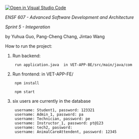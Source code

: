 [![Open in Visual Studio Code](https://classroom.github.com/assets/open-in-vscode-f059dc9a6f8d3a56e377f745f24479a46679e63a5d9fe6f495e02850cd0d8118.svg)](https://classroom.github.com/online_ide?assignment_repo_id=6508207&assignment_repo_type=AssignmentRepo)


*ENSF 607 - Advanced Software Development and Architecture*

*Sprint 5 - Integeration*

by Yuhua Guo, Pang-Cheng Chang, Jintao Wang

How to run the project: 
1. Run backend:  
        
        run application.java  in VET-APP-BE/src/main/java/com
        
2. Run frontend: 
       in VET-APP-FE/
    
        npm install
    
        npm start
        
3. six users are currently in the database

        username: Student1, password: 123321
        username: Admin_1, password: pa
        username: Technician, password: pe
        username: Instructor_1, password: pt@123
        username: tech2, password: 
        username: AnimalCareAttendent, password: 12345

